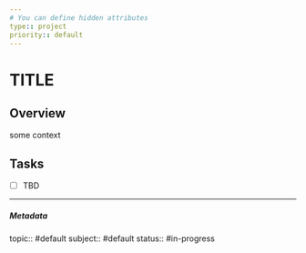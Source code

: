 ```yaml
---
# You can define hidden attributes
type:: project
priority:: default
---
```

# TITLE

## Overview
some context











## Tasks
- [ ] TBD


---

##### Metadata
topic:: #default
subject:: #default
status:: #in-progress 



